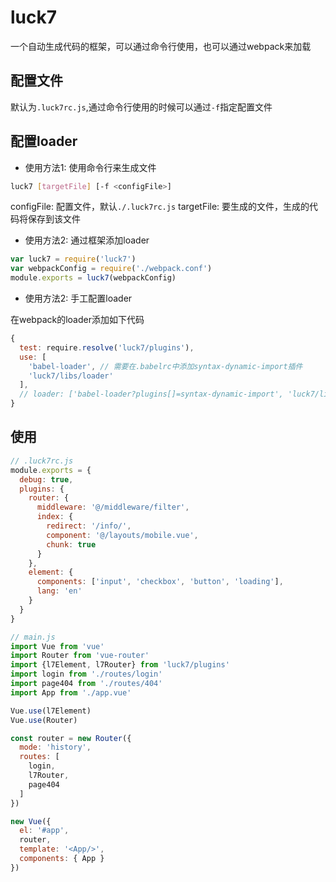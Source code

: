 # luck7

一个自动生成代码的框架，可以通过命令行使用，也可以通过webpack来加载

## 配置文件

默认为``.luck7rc.js``,通过命令行使用的时候可以通过``-f``指定配置文件

## 配置loader

 - 使用方法1: 使用命令行来生成文件

  ```bash
  luck7 [targetFile] [-f <configFile>]
  ```
  configFile: 配置文件，默认`./.luck7rc.js`
  targetFile: 要生成的文件，生成的代码将保存到该文件

 - 使用方法2: 通过框架添加loader

```javascript
var luck7 = require('luck7')
var webpackConfig = require('./webpack.conf')
module.exports = luck7(webpackConfig)
```

 - 使用方法2: 手工配置loader

在webpack的loader添加如下代码

```javascript
{
  test: require.resolve('luck7/plugins'),
  use: [
    'babel-loader', // 需要在.babelrc中添加syntax-dynamic-import插件
    'luck7/libs/loader'
  ],
  // loader: ['babel-loader?plugins[]=syntax-dynamic-import', 'luck7/libs/loader']
}
```

## 使用

```javascript
// .luck7rc.js
module.exports = {
  debug: true,
  plugins: {
    router: {
      middleware: '@/middleware/filter',
      index: {
        redirect: '/info/',
        component: '@/layouts/mobile.vue',
        chunk: true
      }
    },
    element: {
      components: ['input', 'checkbox', 'button', 'loading'],
      lang: 'en'
    }
  }
}
```
```javascript
// main.js
import Vue from 'vue'
import Router from 'vue-router'
import {l7Element, l7Router} from 'luck7/plugins'
import login from './routes/login'
import page404 from './routes/404'
import App from './app.vue'

Vue.use(l7Element)
Vue.use(Router)

const router = new Router({
  mode: 'history',
  routes: [
    login,
    l7Router,
    page404
  ]
})

new Vue({
  el: '#app',
  router,
  template: '<App/>',
  components: { App }
})
```